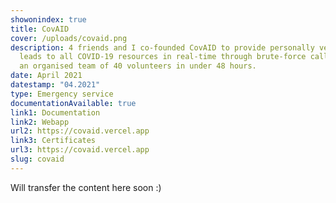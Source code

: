 ```yaml
---
showonindex: true
title: CovAID
cover: /uploads/covaid.png
description: 4 friends and I co-founded CovAID to provide personally verified
  leads to all COVID-19 resources in real-time through brute-force calling with
  an organised team of 40 volunteers in under 48 hours.
date: April 2021
datestamp: "04.2021"
type: Emergency service
documentationAvailable: true
link1: Documentation
link2: Webapp
url2: https://covaid.vercel.app
link3: Certificates
url3: https://covaid.vercel.app
slug: covaid
---
```

Will transfer the content here soon :)